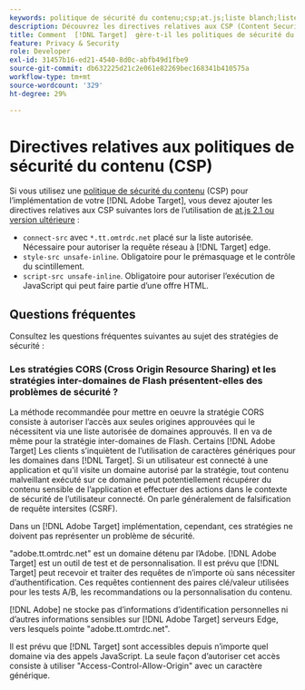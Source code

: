 ```yaml
---
keywords: politique de sécurité du contenu;csp;at.js;liste blanch;liste autorisée;scintillement;prémasque;prémasqué;prémasquant
description: Découvrez les directives relatives aux CSP (Content Security Policy, politique de sécurité du contenu) que vous devez ajouter lors de l’utilisation d’Adobe Target.
title: Comment  [!DNL Target]  gère-t-il les politiques de sécurité du contenu (CSP) ?
feature: Privacy & Security
role: Developer
exl-id: 31457b16-ed21-4540-8d0c-abfb49d1fbe9
source-git-commit: db632225d21c2e061e82269bec168341b410575a
workflow-type: tm+mt
source-wordcount: '329'
ht-degree: 29%

---
```


# Directives relatives aux politiques de sécurité du contenu (CSP)

Si vous utilisez une [politique de sécurité du contenu](https://fr.wikipedia.org/wiki/Content_Security_Policy) (CSP) pour l’implémentation de votre [!DNL Adobe Target], vous devez ajouter les directives relatives aux CSP suivantes lors de l’utilisation de [at.js 2.1 ou version ultérieure](/help/main/c-implementing-target/c-implementing-target-for-client-side-web/target-atjs-versions.md) :

* `connect-src` avec `*.tt.omtrdc.net` placé sur la liste autorisée. Nécessaire pour autoriser la requête réseau à [!DNL Target] edge.
* `style-src unsafe-inline`. Obligatoire pour le prémasquage et le contrôle du scintillement.
* `script-src unsafe-inline`.  Obligatoire pour autoriser l’exécution de JavaScript qui peut faire partie d’une offre HTML.

## Questions fréquentes

Consultez les questions fréquentes suivantes au sujet des stratégies de sécurité :

### Les stratégies CORS (Cross Origin Resource Sharing) et les stratégies inter-domaines de Flash présentent-elles des problèmes de sécurité ?

La méthode recommandée pour mettre en oeuvre la stratégie CORS consiste à autoriser l’accès aux seules origines approuvées qui le nécessitent via une liste autorisée de domaines approuvés. Il en va de même pour la stratégie inter-domaines de Flash. Certains [!DNL Adobe Target] Les clients s’inquiètent de l’utilisation de caractères génériques pour les domaines dans [!DNL Target]. Si un utilisateur est connecté à une application et qu’il visite un domaine autorisé par la stratégie, tout contenu malveillant exécuté sur ce domaine peut potentiellement récupérer du contenu sensible de l’application et effectuer des actions dans le contexte de sécurité de l’utilisateur connecté. On parle généralement de falsification de requête intersites (CSRF).

Dans un [!DNL Adobe Target] implémentation, cependant, ces stratégies ne doivent pas représenter un problème de sécurité.

&quot;adobe.tt.omtrdc.net&quot; est un domaine détenu par l’Adobe. [!DNL Adobe Target] est un outil de test et de personnalisation. Il est prévu que [!DNL Target] peut recevoir et traiter des requêtes de n’importe où sans nécessiter d’authentification. Ces requêtes contiennent des paires clé/valeur utilisées pour les tests A/B, les recommandations ou la personnalisation du contenu.

[!DNL Adobe] ne stocke pas d’informations d’identification personnelles ni d’autres informations sensibles sur [!DNL Adobe Target] serveurs Edge, vers lesquels pointe &quot;adobe.tt.omtrdc.net&quot;.

Il est prévu que [!DNL Target] sont accessibles depuis n’importe quel domaine via des appels JavaScript. La seule façon d’autoriser cet accès consiste à utiliser &quot;Access-Control-Allow-Origin&quot; avec un caractère générique.
